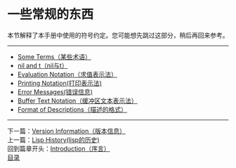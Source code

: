 # 一些常规的东西  
本节解释了本手册中使用的符号约定。您可能想先跳过这部分，稍后再回来参考。  
****************************************************************
- [Some Terms（某些术语）](./1.3.1-Some_Terms（某些术语）.md)  
- [nil and t（nil与t）](./1.3.2-nil_and_t（nil与t）.md)  
- [Evaluation Notation（求值表示法）](./1.3.3-Evaluation_Notation（求值表示法）.md)  
- [Printing Notation(打印表示法)](./1.3.4-Printing_Notation（打印表示法）.md)  
- [Error Messages(错误信息)](./1.3.5-Error_Messages（错误信息）.md)  
- [Buffer Text Notation（缓冲区文本表示法）](./1.3.6-Buffer_Text_Notation（缓存区文本表示法）.md)  
- [Format of Descriptions（描述的格式）](./1.3.7-Format_of_Descriptions（描述的格式）.md)
****************************************************************
下一篇：[Version Information（版本信息）](./1.4-Version_Information（版本信息）.md)  
上一篇：[Lisp History(lisp的历史)](./1.2-Lisp_History（lisp的历史）.md)  
回到篇章开头：[Introduction（序言）](./Introduction（序言）.md)  
[目录](../目录.md)


